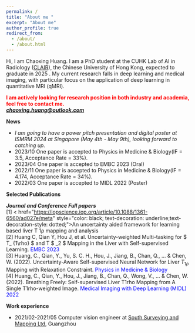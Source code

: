 ```yaml
---
permalink: /
title: "About me "
excerpt: "About me"
author_profile: true
redirect_from: 
  - /about/
  - /about.html
---
```


Hi, I am Chaoxing Huang. I am a PhD student at the  CUHK Lab of AI in Radiology ([CLAIR](http://www.diir.cuhk.edu.hk/research/artificial-intelligence/)), the Chinese University of Hong Kong, expected to graduate in 2025 . My current research falls in deep learning and medical imaging, with particular focus on the application of deep learning in quantitative MRI (qMRI). 

  
 **<span style="color:red"> I am actively looking for research position in both industry and academia, feel free to contact me. </span>**  
 ***<span style="color:blue">chaoxing.huang@outlook.com</span>***

   
 

    
      
        
          
            
            
  
 **News**  
   * _I am going to have a power pitch presentation and digital poster at ISMRM 2024 at Singapore (May 4th - May 9th), looking forward to catching up._ 
   * 2023/10 One paper is accepted to Physics in Medicine & Biology(IF = 3.5, Acceptance Rate = 33%).  
   * 2023/04 One paper is accepted to EMBC 2023 (Oral)  
   * 2022/11 One paper is accepted to Physics in Medicine & Biology(IF = 4.174, Acceptance Rate = 34%).
   * 2022/03 One paper is accepted to MIDL 2022 (Poster)  
  
  
 **Selected Publications**   
         
 ***Journal and Conference Full papers***  
 [1]  < href="https://iopscience.iop.org/article/10.1088/1361-6560/ad027e/meta" style="color: black; text-decoration: underline;text-decoration-style: dotted;">An uncertainty aided framework for learning based liver T 1ρ mapping and analysis</a>  
 [2] Huang C, Qian Y, Hou J, et al. Uncertainty-weighted Multi-tasking for $ T_ {1\rho} $ and T $ _2 $ Mapping in the Liver with Self-supervised Learning.    <span style="color:blue">EMBC 2023 </span>  
 [3] Huang, C., Qian, Y., Yu, S. C. H., Hou, J., Jiang, B., Chan, Q., ... & Chen, W. (2022). Uncertainty-Aware Self-supervised Neural Network for Liver $T_ {1\rho}$ Mapping with Relaxation Constraint.    <span style="color:blue">Physics in Medicine & Biology</span>   
 [4] Huang, C., Qian, Y., Hou, J., Jiang, B., Chan, Q., Wong, V., ... & Chen, W. (2022). Breathing Freely: Self-supervised Liver T1rho Mapping from A Single T1rho-weighted Image.   <span style="color:blue">Medical Imaging with Deep Learning (MIDL) 2022 </span> 

 **Work experience**  
 * 2021/02-2021/05  Computer vision engineer at [South Surveying and Mapping Ltd](https://www.southinstrument.com/index/index.html), Guangzhou
 
